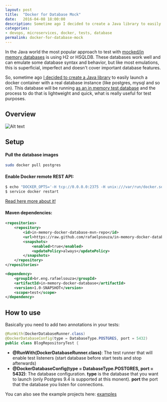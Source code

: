 ```yaml
---
layout: post
title:  "Docker for Database Mock"
date:   2016-04-08 18:00:00
description: Sometime ago I decided to create a Java library to easily launch a docker container with a real database instance (like postgres, mysql and so on). This database will be running as an in memory test database and the process to do that is lightweight and quick, what is really useful for test purposes.
categories:
- devops, microservices, docker, tests, database
permalink: docker-for-database-mock
---
```


In the Java world the most popular approach to test with [mocked/in memory databases][1] is using H2 or HSQLDB. These databases work well and can emulate some database syntax and behavior, but like most emulations, this is superficial, imperfect and doesn't cover important database features.

So, sometime ago [I decided to create a Java library][5] to easily launch a docker container with a real database instance (like postgres, mysql and so on). This database will be running [as an in memory test database][1] and the process to do that is lightweight and quick, what is really useful for test purposes.


## Overview

![Alt text](https://cacoo.com/diagrams/KJIYGq2xh7iCL33h-D6350.png)


## Setup

#### Pull the database images
```sh
sudo docker pull postgres
```


#### Enable Docker remote REST API:
```sh
$ echo "DOCKER_OPTS='-H tcp://0.0.0.0:2375 -H unix:///var/run/docker.sock'" > /etc/default/docker
$ service docker restart
```
[Read here more about it!][2]


#### Maven dependencies:

```xml
<repositories>
	<repository>
    	<id>in-memory-docker-database-mvn-repo</id>
        <url>https://raw.github.com/rafaelpsouza/in-memory-docker-database/mvn-repo/</url>
        <snapshots>
        	<enabled>true</enabled>
          	<updatePolicy>always</updatePolicy>
        </snapshots>
    </repository>
</repositories>
```


```xml
<dependency>
    <groupId>br.eng.rafaelsouza</groupId>
    <artifactId>in-memory-docker-database</artifactId>
    <version>1.0-SNAPSHOT</version>
	<scope>test</scope>
</dependency>
```


## How to use

Basically you need to add two annotations in your tests:

```java
@RunWith(DockerDatabaseRunner.class)
@DockerDatabaseConfig(type = DatabaseType.POSTGRES, port = 5432)
public class BlogRepositoryTest {
```

* **@RunWith(DockerDatabaseRunner.class)**: The test runner that will enable test listeners (start database before start tests and stop afterwards)
* **@DockerDatabaseConfig(type = DatabaseType.POSTGRES, port = 5432)**: The database configuration. **type** is the database that you want to launch (only Postgres 9.4 is supported at this monent). **port** the port that the database you listen for connections.

You can also see the example projects here:
[examples][3]

[1]: http://www.martinfowler.com/bliki/InMemoryTestDatabase.html
[2]: http://infoslack.com/devops/exploring-docker-remote-api/
[3]: https://github.com/rafaelpsouza/in-memory-docker-database/tree/master/examples/
[4]: mailto:rafael.bnc@gmail.com
[5]: https://github.com/rafaelpsouza/in-memory-docker-database/